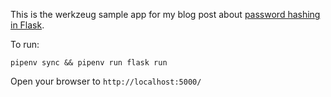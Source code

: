 This is the werkzeug sample app for my blog post about [password hashing in Flask](https://blog.carsonevans.ca/2020/08/02/storing-passwords-in-flask/).

To run:

```
pipenv sync && pipenv run flask run
```

Open your browser to `http://localhost:5000/`
